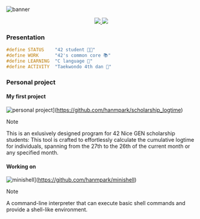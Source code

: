 ![banner](https://github.com/hanmpark/hanmpark/blob/main/github_banner.jpeg)
<div align="center">
  <p>
    <a href="https://profile.intra.42.fr/users/hanmpark">
      <img src="https://badgen.net/badge/Born2Code/hanmpark/blue?cache=86400&icon=https://meta.intra.42.fr/images/42_logo.svg">
    </a>
    <a href="https://www.linkedin.com/in/hanmin-park-83239718b/">
      <img src="https://badgen.net/badge/LinkedIn/Hanmin Park/cyan?icon=chrome">
    </a>
  </p>
</div>

### Presentation
```h
#define STATUS    "42 student 🧑‍💻"
#define WORK      "42's common core 📚"
#define LEARNING  "C language 💾"
#define ACTIVITY  "Taekwondo 4th dan 🥋"
```

### Personal project
#### My first project
![personal project](https://github-readme-stats.vercel.app/api/pin/?username=hanmpark&repo=scholarship_logtime&theme=tokyonight)](https://github.com/hanmpark/scholarship_logtime)
> [!NOTE]  
> This is an exlusively designed program for 42 Nice GEN scholarship students:
This tool is crafted to effortlessly calculate the cumulative logtime for individuals, spanning from the 27th to the 26th of the current month or any specified month.

#### Working on
![minishell](https://github-readme-stats.vercel.app/api/pin/?username=hanmpark&repo=minishell&theme=tokyonight)](https://github.com/hanmpark/minishell)
> [!NOTE]  
> A command-line interpreter that can execute basic shell commands and provide a shell-like environment.
